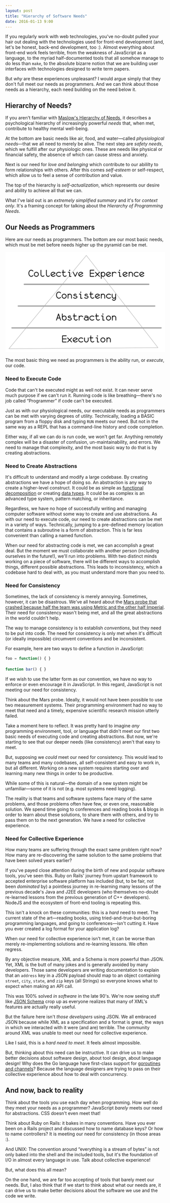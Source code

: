 ```yaml
---
layout: post
title: "Hierarchy of Software Needs"
date: 2016-01-13 9:00
---
```


If you regularly work with web technologies, you've no-doubt pulled your hair out dealing with the technologies used for front-end development (and, let's be honest, back-end development, too :).  Almost everything about front-end work feels terrible, from the weakness of JavaScript as a language, to the myriad half-documented tools that all somehow manage to do less than `make`, to the absolute bizarre notion that we are building user interfaces with technologies designed to write term papers.

But *why*  are these experiences unpleasant?   I would argue simply that they don't full meet our needs as programmers.  And we can think about those needs as
a hierarchy, each need building on the need below it.

<!-- more -->

## Hierarchy of Needs?

If you aren't familiar with [Maslow's Hierarchy of Needs](https://en.wikipedia.org/wiki/Maslow%27s_hierarchy_of_needs), it describes a psychological hierarchy
of increasingly powerful _needs_ that, when met, contribute to healthy mental well-being.

At the bottom are basic needs like air, food, and water—called _physiological needs_—that we all need to merely be alive.  The next step are _safety needs_,
   which we fulfill after our physiologic ones.  These are needs like physical or financial safety, the absence of which can cause stress and anxiety.

Next is our need for _love and belonging_ which contribute to our abililty to form relationships with others.  After this comes _self-esteem_ or self-respect,
which allow us to feel a sense of contribution and value.

The top of the hierarchy is _self-actualization_, which represents our desire and ability to achieve all that we can.

What I've laid out is an _extremely simplified summary_ and it's for _context only_.  It's a framing concept for talking about the _Hierarchy of Programming
Needs_. 

## Our Needs as Programmers

Here are our needs as programmers.  The bottom are our most basic needs, which must be met before needs higher up the pyramid can be met.

![Hierarchy of Programming Needs](/images/programming_hierarchy_of_needs.png)

The most basic thing we need as programmers is the ability run, or _execute_, our code.

### Need to Execute Code

Code that can't be executed might as well not exist.  It can never serve much purpose if we can't run it.  Running code is like breathing—there's no job
called “Programmer” if code can't be executed.

Just as with our physiological needs, our executable needs as programmers can be met with varying degrees of utility.  Technically, loading a BASIC program
from a floppy disk and typing `RUN` meets our need.  But not in the same way as a REPL that has a command-line history and code completion.  

Either way, if all we can do is run code, we won't get far.  Anything remotely complex will be a disaster of confusion, un-maintainability, and errors.  We
need to manage that complexity, and the most basic way to do that is by creating abstractions.

### Need to Create Abstractions

It's difficult to understand and modify a large codebase.  By creating abstractions we have a hope of doing so.  An abstraction is any way to create a
higher-level construct.  It could be as simple as [functional decomposition](https://en.wikipedia.org/wiki/Decomposition_(computer_science)) or creating [data
types](https://en.wikipedia.org/wiki/Data_type).  It could be as complex is an advanced type system, pattern matching, or inheritance.

Regardless, we have no hope of successfully writing and managing computer software without some way to create and use abstractions.  As with our need to
execute code, our need to create abstractions can be met in a variety of ways.  Technically, jumping to a pre-defined memory location that contains a subroutine is a form of abstraction.  This is far less convenient than calling a named function.

When our need for abstracting code is met, we can accomplish a great deal.  But the moment we must collaborate with another person (including ourselves in the future!), we'll run into problems.  With two distinct minds working on a piece of software, there will be different ways to accomplish things, different possible abstractions.  This leads to inconsistency, which a codebase hard to deal with, as you must understand more than you need to.

### Need for Consistency

Sometimes, the lack of consistency is merely annoying. Sometimes, however, it can be disastrous.  We've all heard about the [Mars probe that crashed because half the team was using Metric and the other half Imperial](https://en.wikipedia.org/wiki/Mars_Climate_Orbiter#Cause_of_failure).  Their need for consistency wasn't being met, and all the great abstractions in the world couldn't help.

The way to manage consistency is to establish _conventions_, but they need to be put into code.  The need for consistency is only met when it's difficult (or
ideally impossible) circumvent conventions and be inconsistent.

For example, here are two ways to define a function in JavaScript:

```javascript
foo = function() { }

function bar() { }
```

If we wish to use the latter form as our convention, we have no way to enforce or even encourage it in JavaScript.  In this regard, JavaScript is not meeting
our need for consistency.  

Think about the Mars probe.  Ideally, it would not have been possible to use two measurement systems.  Their programming environment had no way to meet that
need and a timely, expensive scientific research mission utterly failed.

Take a moment here to reflect.  It was pretty hard to imagine *any* programming environment, tool, or language that didn't meet our first two basic needs of executing code and creating abstractions.  But now, we're starting to see that our deeper needs (like consistency) aren't that easy to meet.

But, supposing we *could* meet our need for consistency.  This would lead to many teams and many codebases, all self-consistent and easy to work in, but all
different.  Working on a new system requires starting over and learning many new things in order to be productive.

While some of this is natural—the domain of a new system might be unfamiliar—some of it is not (e.g. most systems need logging).

The reality is that teams and software systems face many of the same problems, and those problems often have few, or even one, reasonable solution.  We spend time going to conferences and reading books & blogs in order to learn about these solutions, to share them with others, and try to pass them on to the next generation.  We have a need for collective experience.

### Need for Collective Experience

How many teams are suffering through the exact same problem right now?  How many are re-discovering the same solution to the same problems that have been
solved years earlier?

If you've payed close attention during the birth of new and popular software tools, you've seen this.  Ruby on Rails' journey from upstart framework to accepted
enterprise software platform has included (but, to be fair, not been _dominated_ by) a pointless journey in re-learning many lessons of the previous decade's Java and J2EE developers (who themselves no-doubt re-learned lessons from the previous generation of C++ developers). NodeJS and the ecosystem of front-end tooling is repeating this.

This isn't a knock on these communities: this is a _hard_ need to meet.  The current state of the art—reading books, using tried-and-true-but-boring
programming languages, and going to
conferences—isn't cutting it.  Have you ever created a log format for your application log?

When our need for collective experience isn't met, it can be worse than merely re-implementing solutions and re-learning lessons.  We often regress.

By any objective measure, XML and a Schema is more powerful than JSON.  Yet, XML is the butt of many jokes and is generally avoided by many developers.  Those
same developers are writing documentation to explain that an `address` key in a JSON payload should map to an object containing `street`, `city`, `state`, and `zip` keys (all Strings) so everyone knows what to expect when making an API call.

This was 100% solved _in software_ in the late 90's.  We're now seeing stuff like [JSON Schema](http://json-schema.org/) crop up as everyone realizes that
many of XML's features are actually really useful.

But the failure here isn't _those developers_ using JSON.  We all embraced JSON because while XML as a specification and a format is great, the ways in which
we interacted with it were (and are) terrible.  The community around XML was unable to meet our need for collective experience.

Like I said, this is a _hard need to meet_.  It feels almost impossible.

But, thinking about this need can be instructive.  It can drive us to make better decisions about software design, about tool design, about language design!
Why does the Go language have first-class support for [goroutines and channels](https://gobyexample.com/goroutines)?  Because the language designers are
trying to pass on their collective experience about how to deal with concurrency.

## And now, back to reality

Think about the tools you use each day when programming.  How well do they meet your needs as a programmer?  JavaScript _barely_ meets our need for
abstractions.  CSS doesn't even meet that!   

Think about Ruby on Rails: it bakes in many conventions.  Have you ever been on a Rails project and discussed how to name database keys?  Or how
to name controllers?  It is meeting our need for consistency (in those areas :).

And UNIX: The convention around “everything is a stream of bytes” is not only baked into the shell and the included tools, but it's the foundation of I/O in almost every language in use.  Talk about collective experience!

But, what does this all mean?

On the one hand, we are far too accepting of tools that barely meet our needs.  But, I also think that if we start to think
about what our needs are, it can drive us to make better decisions about the software we use and the code we write.
